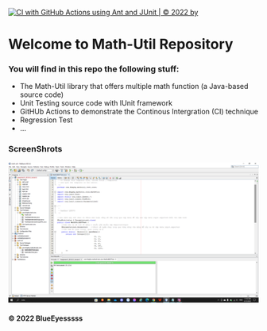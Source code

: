 [![CI with GitHub Actions using Ant and JUnit | © 2022 by](https://github.com/BlueEyesssss/math-util/actions/workflows/ci-junit.yml/badge.svg)](https://github.com/BlueEyesssss/math-util/actions/workflows/ci-junit.yml)

# Welcome to Math-Util Repository
### You will find in this repo the following stuff:
* The Math-Util library that offers multiple math function (a Java-based source code)
* Unit Testing source code with IUnit framework
* GitHUb Actions to demonstrate the Continous Intergration (CI) technique
* Regression Test
* ...

### ScreenShrots
![DDT & TDD With JUnit](https://github.com/BlueEyesssss/math-util/blob/main/images/DDT%20with%20JUnit.png)

#### © 2022 BlueEyesssss